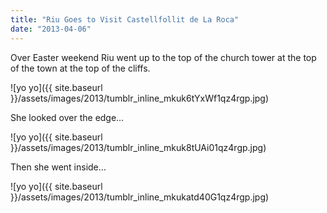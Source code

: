 ```yaml
---
title: "Riu Goes to Visit Castellfollit de La Roca"
date: "2013-04-06"
---
```


Over Easter weekend Riu went up to the top of the church tower at the top of the town at the top of the cliffs.

![yo yo]({{ site.baseurl }}/assets/images/2013/tumblr_inline_mkuk6tYxWf1qz4rgp.jpg)

She looked over the edge…

![yo yo]({{ site.baseurl }}/assets/images/2013/tumblr_inline_mkuk8tUAi01qz4rgp.jpg)

Then she went inside…

![yo yo]({{ site.baseurl }}/assets/images/2013/tumblr_inline_mkukatd40G1qz4rgp.jpg)
